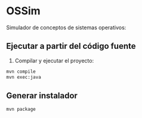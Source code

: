 # OSSim

Simulador de conceptos de sistemas operativos:

## Ejecutar a partir del código fuente

1. Compilar y ejecutar el proyecto:

```bash
mvn compile
mvn exec:java
```

## Generar instalador

```bash
mvn package
```

